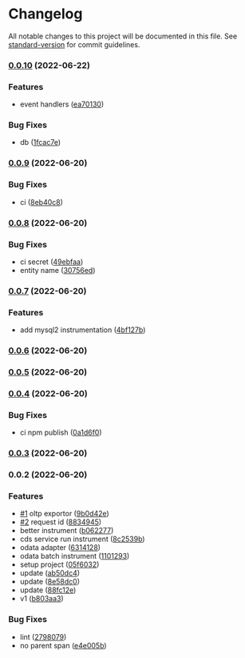 # Changelog

All notable changes to this project will be documented in this file. See [standard-version](https://github.com/conventional-changelog/standard-version) for commit guidelines.

### [0.0.10](https://github.com/Soontao/opentelemetry-cds/compare/v0.0.9...v0.0.10) (2022-06-22)


### Features

* event handlers ([ea70130](https://github.com/Soontao/opentelemetry-cds/commit/ea701300c86eedca5bf786ed336c5bf03cf2fa17))


### Bug Fixes

* db ([1fcac7e](https://github.com/Soontao/opentelemetry-cds/commit/1fcac7ee5067735a14294a8d07fb20b675ecca31))

### [0.0.9](https://github.com/Soontao/opentelemetry-cds/compare/v0.0.8...v0.0.9) (2022-06-20)


### Bug Fixes

* ci ([8eb40c8](https://github.com/Soontao/opentelemetry-cds/commit/8eb40c808eab318c9ac5938cbfdb3b45c86f2610))

### [0.0.8](https://github.com/Soontao/opentelemetry-cds/compare/v0.0.7...v0.0.8) (2022-06-20)


### Bug Fixes

* ci secret ([49ebfaa](https://github.com/Soontao/opentelemetry-cds/commit/49ebfaab8eeb3bc72a9622177017225be4c0ad16))
* entity name ([30756ed](https://github.com/Soontao/opentelemetry-cds/commit/30756ed4caa5edf5c594aa54aa491ebca76fe3f3))

### [0.0.7](https://github.com/Soontao/opentelemetry-cds/compare/v0.0.6...v0.0.7) (2022-06-20)


### Features

* add mysql2 instrumentation ([4bf127b](https://github.com/Soontao/opentelemetry-cds/commit/4bf127b400e80754e7bcd5814b71f86356b30df2))

### [0.0.6](https://github.com/Soontao/opentelemetry-cds/compare/v0.0.5...v0.0.6) (2022-06-20)

### [0.0.5](https://github.com/Soontao/opentelemetry-cds/compare/v0.0.4...v0.0.5) (2022-06-20)

### [0.0.4](https://github.com/Soontao/opentelemetry-cds/compare/v0.0.3...v0.0.4) (2022-06-20)


### Bug Fixes

* ci npm publish ([0a1d6f0](https://github.com/Soontao/opentelemetry-cds/commit/0a1d6f06c57a63ef23e4123defbf05b1aef8a7ea))

### [0.0.3](https://github.com/Soontao/opentelemetry-cds/compare/v0.0.2...v0.0.3) (2022-06-20)

### 0.0.2 (2022-06-20)


### Features

* [#1](https://github.com/Soontao/opentelemetry-cds/issues/1) oltp exportor ([9b0d42e](https://github.com/Soontao/opentelemetry-cds/commit/9b0d42e863c1ad8bfb98fc8e3a9713262c525505))
* [#2](https://github.com/Soontao/opentelemetry-cds/issues/2) request id ([8834945](https://github.com/Soontao/opentelemetry-cds/commit/88349457ac65f6e25fbd5decfe2d94ad410fbba2))
* better instrument ([b062277](https://github.com/Soontao/opentelemetry-cds/commit/b06227785fee7826a59f99e05cfd85aa972e495e))
* cds service run instrument ([8c2539b](https://github.com/Soontao/opentelemetry-cds/commit/8c2539b8d96ffc998ebdb3a66d4fef7fe3391ced))
* odata adapter ([6314128](https://github.com/Soontao/opentelemetry-cds/commit/6314128f99c52d1c4cab5f6451a2f2dd23bf4a59))
* odata batch instrument ([1101293](https://github.com/Soontao/opentelemetry-cds/commit/1101293bb819ab521935a5441ceba3ef5208a678))
* setup project ([05f6032](https://github.com/Soontao/opentelemetry-cds/commit/05f60328d2b03f559a3e0d662b29fc8707cfa77e))
* update ([ab50dc4](https://github.com/Soontao/opentelemetry-cds/commit/ab50dc49cefd50af3941116981d443abe86ff7e6))
* update ([8e58dc0](https://github.com/Soontao/opentelemetry-cds/commit/8e58dc0773a3b5aedbc5f17ffdd2c6d50320083c))
* update ([88fc12e](https://github.com/Soontao/opentelemetry-cds/commit/88fc12e73bfff9083132c58c3cd35120726939c5))
* v1 ([b803aa3](https://github.com/Soontao/opentelemetry-cds/commit/b803aa30fd90ceeb5fafbbd43373611b5256abfe))


### Bug Fixes

* lint ([2798079](https://github.com/Soontao/opentelemetry-cds/commit/2798079aed32e56b277c8e7cd8078e1dccdc4cfc))
* no parent span ([e4e005b](https://github.com/Soontao/opentelemetry-cds/commit/e4e005b41b903e85d2f3a206f514d776a77d46a9))
